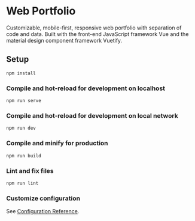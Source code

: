 # Web Portfolio
Customizable, mobile-first, responsive web portfolio with separation of code and data. 
Built with the front-end JavaScript framework Vue and the material design
component framework Vuetify.

## Setup
```
npm install
```

### Compile and hot-reload for development on localhost
```
npm run serve
```

### Compile and hot-reload for development on local network
```
npm run dev
```

### Compile and minify for production
```
npm run build
```

### Lint and fix files
```
npm run lint
```

### Customize configuration
See [Configuration Reference](https://cli.vuejs.org/config/).